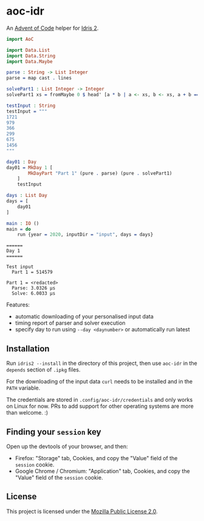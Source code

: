 # aoc-idr

An [Advent of Code](https://adventofcode.com/) helper for [Idris 2](https://github.com/idris-lang/Idris2).

```idris
import AoC

import Data.List
import Data.String
import Data.Maybe

parse : String -> List Integer
parse = map cast . lines

solvePart1 : List Integer -> Integer
solvePart1 xs = fromMaybe 0 $ head' [a * b | a <- xs, b <- xs, a + b == 2020]

testInput : String
testInput = """
1721
979
366
299
675
1456
"""

day01 : Day
day01 = MkDay 1 [
        MkDayPart "Part 1" (pure . parse) (pure . solvePart1)
    ]
    testInput

days : List Day
days = [
    day01
]

main : IO ()
main = do
    run {year = 2020, inputDir = "input", days = days}
```

```
======
Day 1
======

Test input
  Part 1 = 514579

Part 1 = <redacted>
  Parse: 3.0326 μs
  Solve: 6.0033 μs
```

Features:

- automatic downloading of your personalised input data
- timing report of parser and solver execution
- specify day to run using `--day <daynumber>` or automatically run latest

## Installation

Run `idris2 --install` in the directory of this project, then use `aoc-idr`
in the `depends` section of `.ipkg` files.

For the downloading of the input data `curl` needs to be installed and in the
`PATH` variable.

The credentials are stored in `.config/aoc-idr/credentials` and only works on
Linux for now. PRs to add support for other operating systems are more than welcome. :)

## Finding your `session` key

Open up the devtools of your browser, and then:

- Firefox: "Storage" tab, Cookies, and copy the "Value" field of the `session` cookie.
- Google Chrome / Chromium: "Application" tab, Cookies, and copy the "Value" field of the `session` cookie.


## License

This project is licensed under the [Mozilla Public License 2.0](https://www.mozilla.org/en-US/MPL/2.0/).